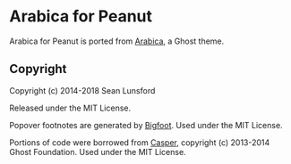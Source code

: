 # Arabica for Peanut

Arabica for Peanut is ported from [Arabica](https://github.com/slunsford/arabica), a Ghost theme.

## Copyright

Copyright (c) 2014-2018 Sean Lunsford

Released under the MIT License.

Popover footnotes are generated by [Bigfoot](https://github.com/lemonmade/bigfoot). Used under the MIT License.

Portions of code were borrowed from [Casper](https://github.com/TryGhost/Casper), copyright (c) 2013-2014 Ghost Foundation. Used under the MIT License.